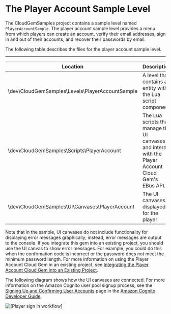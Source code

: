 # The Player Account Sample Level<a name="cloud-canvas-cloud-gem-player-account-sample-level"></a>

The CloudGemSamples project contains a sample level named `PlayerAccountSample`\. The player account sample level provides a menu from which players can create an account, verify their email addresses, sign in and out of their accounts, and recover their passwords by email\.

The following table describes the files for the player account sample level\.


****  

| Location | Description | 
| --- | --- | 
| \\dev\\CloudGemSamples\\Levels\\PlayerAccountSample | A level that contains an entity with the Lua script component\. | 
| \\dev\\CloudGemSamples\\Scripts\\PlayerAccount | The Lua scripts that manage the UI canvases and interact with the Player Account Cloud Gem's EBus API\. | 
| \\dev\\CloudGemSamples\\UI\\Canvases\\PlayerAccount | The UI canvases displayed for the player\. | 

Note that in the sample, UI canvases do not include functionality for displaying error messages graphically; instead, error messages are output to the console\. If you integrate this gem into an existing project, you should use the UI canvas to show error messages\. For example, you could do this when the confirmation code is incorrect or the password does not meet the minimum password length\. For more information on using the Player Account Cloud Gem in an existing project, see [Integrating the Player Account Cloud Gem into an Existing Project](cloud-canvas-cloud-gem-player-account-integrating-existing-project.md)\.

The following diagram shows how the UI canvases are connected\. For more information on the Amazon Cognito user pool signup process, see the [Signing Up and Confirming User Accounts](https://docs.aws.amazon.com/cognito/latest/developerguide/signing-up-users-in-your-app.html) page in the [Amazon Cognito Developer Guide](https://docs.aws.amazon.com/cognito/latest/developerguide/what-is-amazon-cognito.html)\.

![\[Player sign in workflow\]](http://docs.aws.amazon.com/lumberyard/latest/userguide/images/cloud_canvas/cloud-canvas-player-account-gem-ui-canvases-connection.png)